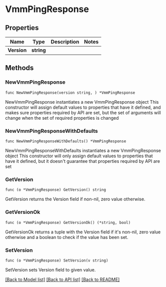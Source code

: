 # VmmPingResponse

## Properties

Name | Type | Description | Notes
------------ | ------------- | ------------- | -------------
**Version** | **string** |  | 

## Methods

### NewVmmPingResponse

`func NewVmmPingResponse(version string, ) *VmmPingResponse`

NewVmmPingResponse instantiates a new VmmPingResponse object
This constructor will assign default values to properties that have it defined,
and makes sure properties required by API are set, but the set of arguments
will change when the set of required properties is changed

### NewVmmPingResponseWithDefaults

`func NewVmmPingResponseWithDefaults() *VmmPingResponse`

NewVmmPingResponseWithDefaults instantiates a new VmmPingResponse object
This constructor will only assign default values to properties that have it defined,
but it doesn't guarantee that properties required by API are set

### GetVersion

`func (o *VmmPingResponse) GetVersion() string`

GetVersion returns the Version field if non-nil, zero value otherwise.

### GetVersionOk

`func (o *VmmPingResponse) GetVersionOk() (*string, bool)`

GetVersionOk returns a tuple with the Version field if it's non-nil, zero value otherwise
and a boolean to check if the value has been set.

### SetVersion

`func (o *VmmPingResponse) SetVersion(v string)`

SetVersion sets Version field to given value.



[[Back to Model list]](../README.md#documentation-for-models) [[Back to API list]](../README.md#documentation-for-api-endpoints) [[Back to README]](../README.md)


